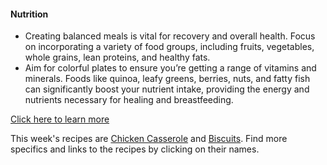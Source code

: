 #### Nutrition
- Creating balanced meals is vital for recovery and overall health. Focus on incorporating a variety of food groups, including fruits, vegetables, whole grains, lean proteins, and healthy fats.
- Aim for colorful plates to ensure you’re getting a range of vitamins and minerals. Foods like quinoa, leafy greens, berries, nuts, and fatty fish can significantly boost your nutrient intake, providing the energy and nutrients necessary for healing and breastfeeding.

[Click here to learn more](https://www.mayoclinic.org/healthy-lifestyle/infant-and-toddler-health/in-depth/breastfeeding-nutrition/art-20046912)

This week's recipes are [Chicken Casserole](/markdown/modules/nutrition/recipes/Chicken_Casserole.md) and 
[Biscuits](/markdown/modules/nutrition/recipes/Biscuits.md). Find more specifics and links to the recipes by clicking on their names.

